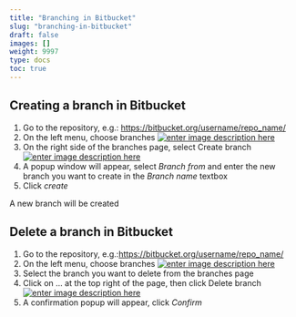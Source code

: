 ```yaml
---
title: "Branching in Bitbucket"
slug: "branching-in-bitbucket"
draft: false
images: []
weight: 9997
type: docs
toc: true
---
```


## Creating a branch in Bitbucket
 1. Go to the repository, e.g.: https://bitbucket.org/username/repo_name/
 2. On the left menu, choose branches [![enter image description here][1]][1]
 3. On the right side of the branches page, select Create branch [![enter image description here][2]][2]
 4. A popup window will appear, select *Branch from* and enter the new branch you want to create in the *Branch name* textbox
 5. Click *create*

A new branch will be created


  [1]: https://i.stack.imgur.com/cwgci.png
  [2]: https://i.stack.imgur.com/LjsKe.png

## Delete a branch in Bitbucket
 1. Go to the repository, e.g.:https://bitbucket.org/username/repo_name/ 
 2. On the left menu, choose branches [![enter image description here][1]][1]
 3. Select the branch you want to delete from the branches page
 4. Click on ... at the top right of the page, then click Delete branch [![enter image description here][2]][2]
 5. A confirmation popup will appear, click *Confirm*


  [1]: https://i.stack.imgur.com/VPEf2.png
  [2]: https://i.stack.imgur.com/MZNMb.png

